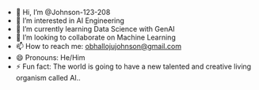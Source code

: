 - 👋 Hi, I’m @Johnson-123-208
- 👀 I’m interested in AI Engineering
- 🌱 I’m currently learning Data Science with GenAI
- 💞️ I’m looking to collaborate on Machine Learning
- 📫 How to reach me: obhallojujohnson@gmail.com
- 😄 Pronouns: He/Him
- ⚡ Fun fact: The world is going to have a new talented and creative living organism called AI..

<!---
Johnson-123-208/Johnson-123-208 is a ✨ special ✨ repository because its `README.md` (this file) appears on your GitHub profile.
You can click the Preview link to take a look at your changes.
--->
